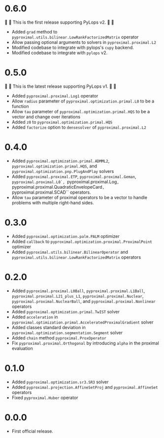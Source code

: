 # 0.6.0

:vertical_traffic_light: :vertical_traffic_light: This is the first release supporting PyLops v2.
:vertical_traffic_light: :vertical_traffic_light:

* Added ``grad`` method to ``pyproximal.utils.bilinear.LowRankFactorizedMatrix`` operator
* Allow passing optional arguments to solvers in ``pyproximal.proximal.L2``
* Modified codebase to integrate with pylops's ``cupy`` backend.
* Modified codebase to integrate with ``pylops`` v2.

# 0.5.0

:vertical_traffic_light: :vertical_traffic_light: This is the latest release supporting PyLops v1.
:vertical_traffic_light: :vertical_traffic_light:

* Added ``pyproximal.proximal.Log1`` operator
* Allow ``radius`` parameter of ``pyproximal.optimization.primal.L0`` to be a function
* Allow ``tau`` parameter of ``pyproximal.optimization.primal.HQS`` to be a vector
  and change over iterations
* Added ``z0`` to ``pyproximal.optimization.primal.HQS``
* Added ``factorize`` option to ``densesolver`` of ``pyproximal.proximal.L2``

# 0.4.0
* Added ``pyproximal.optimization.primal.ADMML2``,
  `pyproximal.optimization.primal.HQS`,
  and ``pyproximal.optimization.pnp.PlugAndPlay`` solvers
* Added ``pyproximal.proximal.ETP``, ``pyproximal.proximal.Geman``,
  ``pyproximal.proximal.L0`, ``pyproximal.proximal.Log``,
  ``pyproximal.proximal.QuadraticEnvelopeCard``, ``pyproximal.proximal.SCAD``
  operators.
* Allow ``tau`` parameter of proximal operators to be a vector to handle problems with
  multiple right-hand sides.

# 0.3.0
* Added ``pyproximal.optimization.palm.PALM`` optimizer
* Added ``callback`` to ``pyproximal.optimization.proximal.ProximalPoint`` 
  optimizer
* Added ``pyproximal.utils.bilinear.BilinearOperator`` and 
  ``pyproximal.utils.bilinear.LowRankFactorizedMatrix`` operators

# 0.2.0
* Added ``pyproximal.proximal.L0Ball``, ``pyproximal.proximal.L1Ball``, 
  ``pyproximal.proximal.L21_plus_L1``, ``pyproximal.proximal.Nuclear``, 
  ``pyproximal.proximal.NuclearBall``, and ``pyproximal.proximal.Nonlinear`` 
  operators
* Added ``pyproximal.optimization.primal.TwIST`` solver
* Added `acceleration` in
  ``pyproximal.optimization.primal.AcceleratedProximalGradient`` solver
* Added classes standard deviation in
  ``pyproximal.optimization.segmentation.Segment`` solver
* Added `chain` method ``pyproximal.ProxOperator``
* Fix ``pyproximal.proximal.Orthogonal`` by introducing `alpha`
  in the proximal evaluation
  
# 0.1.0
* Added ``pyproximal.optimization.sr3.SR3`` solver
* Added ``pyproximal.projection.AffineSetProj`` and
  ``pyproximal.AffineSet`` operators
* Fixed ``pyproximal.Huber`` operator

# 0.0.0
* First official release.

